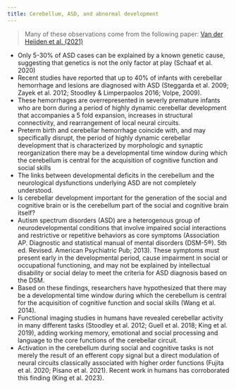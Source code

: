 ```yaml
---
title: Cerebellum, ASD, and abnormal development
---
```


> Many of these observations come from the following paper: [Van der Heijden et al. (2021)](https://karger.com/dne/article/43/3-4/181/819909/Abnormal-Cerebellar-Development-in-Autism-Spectrum)

* Only 5-30% of ASD cases can be explained by a known genetic cause, suggesting that genetics is not the only factor at play (Schaaf et al. 2020) 
* Recent studies have reported that up to 40% of infants with cerebellar hemorrhage and lesions are diagnosed with ASD (Steggarda et al. 2009; Zayek et al. 2012; Stoodley & Limperpaolos 2016; Volpe, 2009). 
* These hemorrhages are overrepresented in severly premature infants who are born during a period of highly dynamic cerebellar development that accompanies a 5 fold expansion, increases in structural connectivity, and rearrangement of local neural circuits. 
* Preterm birth and cerebellar hemorrhage coincide with, and may specifically disrupt, the period of highly dynamic cerebellar development that is characterized by morphologic and synaptic reorganization
there may be a developmental time window during which the cerebellum is central for the acquisition of cognitive function and social skills 
* The links between developmental deficits in the cerebellum and the neurological dysfunctions underlying ASD are not completely understood. 
* Is cerebellar development important for the generation of the social and cognitive brain or is the cerebellum part of the social and cognitive brain itself? 
* Autism spectrum disorders (ASD) are a heterogenous group of neurodevelopmental conditions that involve impaired social interactions and restrictive or repetitive behaviors as core symptoms (Association   AP.   Diagnostic   and   statistical    manual of mental disorders (DSM-5®). 5th ed.  Revised. American Psychiatric Pub; 2013). These symptoms must present early in the developmental period, cause impairment in social or occupational functioning, and may not be explained by intellectual disability or social delay to meet the criteria for ASD diagnosis based on the DSM. 
* Based on these findings, researchers have hypothesized that there may be a developmental time window during which the cerebellum is central for the acquisition of cognitive function and social skills (Wang et al. 2014). 
* Functional imaging studies in humans have revealed cerebellar activity in many different tasks (Stoodley et al. 2012; Guell et al. 2018; King et al. 2019), adding working memory, emotional and social processing and language to the core functions of the cerebellar circuit. 
* Activation in the cerebellum during social and cognitive tasks is not merely the result of an efferent copy signal but a direct modulation of neural circuits classically associated with higher order functions (Fujita et al. 2020; Pisano et al. 2021). Recent work in humans has corroborated this finding (King et al. 2023). 